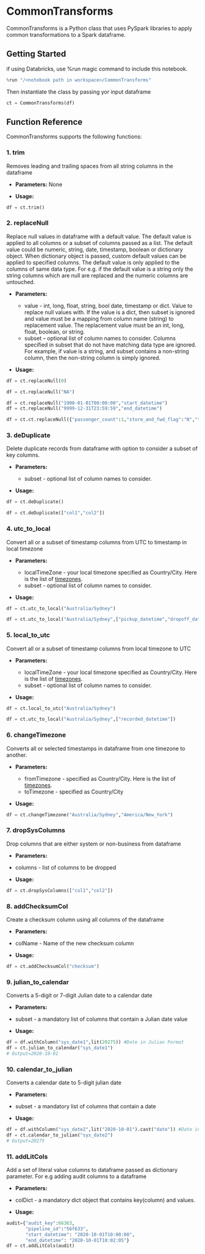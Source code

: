 # CommonTransforms

CommonTransforms is a Python class that uses PySpark libraries to apply common transformations to a Spark dataframe. 

## Getting Started
if using Databricks, use %run magic command to include this notebook.
```python
%run "/<notebook path in workspace>/CommonTransforms"
```
Then instantiate the class by passing yor input dataframe
```python
ct = CommonTransforms(df)
```

## Function Reference
CommonTransforms supports the following functions:

### 1. trim
Removes leading and trailing spaces from all string columns in the dataframe

  * **Parameters:** None  

  * **Usage:**
```python
df = ct.trim()
```
### 2. replaceNull
Replace null values in dataframe with a default value. The default value is applied to all columns or a subset of columns passed as a list. The default value could be numeric, string, date, timestamp, boolean or dictionary object. When dictionary object is passed, custom default values can be applied to specified columns. The default value is only applied to the columns of same data type. For e.g. if the default value is a string only the string columns which are null are replaced and the numeric columns are untouched.

  * **Parameters:**
    * value - int, long, float, string, bool date, timestamp or dict. Value to replace null values with. If the value is a dict, then subset is ignored and value must be a mapping from column name (string) to replacement value. The replacement value must be an int, long, float, boolean, or string.
    * subset – optional list of column names to consider. Columns specified in subset that do not have matching data type are ignored. For example, if value is a string, and subset contains a non-string column, then the non-string column is simply ignored.

  * **Usage:**
```python
df = ct.replaceNull(0)
```
```python
df = ct.replaceNull("NA")
```

```python
df = ct.replaceNull("1900-01-01T00:00:00","start_datetime")
df = ct.replaceNull("9999-12-31T23:59:59","end_datetime")
```

```python
df = ct.ct.replaceNull({"passenger_count":1,"store_and_fwd_flag":"N","tip_amount":0})
```
### 3. deDuplicate
Delete duplicate records from dataframe with option to consider a subset of key columns.

  * **Parameters:**
    * subset - optional list of column names to consider.
    
  * **Usage:**
```python
df = ct.deDuplicate()
```

```python
df = ct.deDuplicate(["col1","col2"])
```
### 4. utc_to_local
Convert all or a subset of timestamp columns from UTC to timestamp in local timezone

  * **Parameters:**
    * localTimeZone - your local timezone specified as Country/City. Here is the list of [timezones](https://en.wikipedia.org/wiki/List_of_tz_database_time_zones).
    * subset - optional list of column names to consider.
    
  * **Usage:**
```python
df = ct.utc_to_local("Australia/Sydney")
```
```python
df = ct.utc_to_local("Australia/Sydney",["pickup_datetime","dropoff_datetime"])
```
### 5. local_to_utc
Convert all or a subset of timestamp columns from local timezone to UTC 

  * **Parameters:**
    * localTimeZone - your local timezone specified as Country/City. Here is the list of [timezones](https://en.wikipedia.org/wiki/List_of_tz_database_time_zones).
    * subset - optional list of column names to consider.
    
  * **Usage:**
```python
df = ct.local_to_utc("Australia/Sydney")
```
```python
df = ct.utc_to_local("Australia/Sydney",["recorded_datetime"])
```
### 6. changeTimezone
Converts all or selected timestamps in dataframe from one timezone to another.

  * **Parameters:**
    * fromTimezone - specified as Country/City. Here is the list of [timezones](https://en.wikipedia.org/wiki/List_of_tz_database_time_zones).
    * toTimezone -  specified as Country/City

  * **Usage:**
```python
df = ct.changeTimezone("Australia/Sydney","America/New_York")
```
### 7. dropSysColumns
Drop columns that are either system or non-business from dataframe

  * **Parameters:**
   * columns - list of columns to be dropped
   
  * **Usage:**
```python
df = ct.dropSysColumns(["col1","col2"])
```
### 8. addChecksumCol
Create a checksum column using all columns of the dataframe

  * **Parameters:**
   * colName - Name of the new checksum column
   
  * **Usage:**
```python
df = ct.addChecksumCol("checksum")
```
### 9. julian_to_calendar
Converts a 5-digit or 7-digit Julian date to a calendar date

  * **Parameters:**
   * subset - a mandatory list of columns that contain a Julian date value
   
  * **Usage:**
```python
df = df.withColumn("sys_date1",lit(20275)) #Date in Julian Format
df = ct.julian_to_calendar("sys_date1")
# Output=2020-10-01
```

### 10. calendar_to_julian
Converts a calendar date to 5-digit julian date

  * **Parameters:**
   * subset - a mandatory list of columns that contain a date
   
  * **Usage:**
```python
df = df.withColumn("sys_date2",lit("2020-10-01").cast("date")) #Date in Gregorian Format
df = ct.calendar_to_julian("sys_date2")
# Output=20275
```

### 11. addLitCols
Add a set of literal value columns to dataframe passed as dictionary parameter. For e.g adding audit columns to a dataframe  

  * **Parameters:**
   * colDict - a mandatory dict object that contains key(column) and values.
   
  * **Usage:**
```python
audit={"audit_key":66363,
       "pipeline_id":"56f633",
       "start_datetime": "2020-10-01T10:00:00",
       "end_datetime": "2020-10-01T10:02:05"}
df = ct.addLitCols(audit)
```
